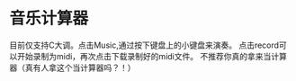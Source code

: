# 音乐计算器

目前仅支持C大调。点击Music,通过按下键盘上的小键盘来演奏。
点击record可以开始录制为midi，再次点击下载录制好的midi文件。
不推荐你真的拿来当计算器（真有人拿这个当计算器吗？！）
